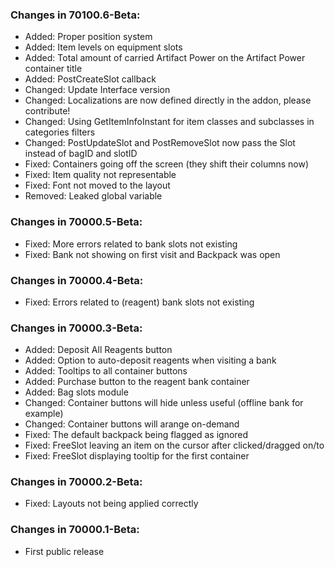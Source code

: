 ### Changes in 70100.6-Beta:

- Added: Proper position system
- Added: Item levels on equipment slots
- Added: Total amount of carried Artifact Power on the Artifact Power container title
- Added: PostCreateSlot callback
- Changed: Update Interface version
- Changed: Localizations are now defined directly in the addon, please contribute!
- Changed: Using GetItemInfoInstant for item classes and subclasses in categories filters
- Changed: PostUpdateSlot and PostRemoveSlot now pass the Slot instead of bagID and slotID
- Fixed: Containers going off the screen (they shift their columns now)
- Fixed: Item quality not representable
- Fixed: Font not moved to the layout
- Removed: Leaked global variable

### Changes in 70000.5-Beta:

- Fixed: More errors related to bank slots not existing
- Fixed: Bank not showing on first visit and Backpack was open

### Changes in 70000.4-Beta:

- Fixed: Errors related to (reagent) bank slots not existing

### Changes in 70000.3-Beta:

- Added: Deposit All Reagents button
- Added: Option to auto-deposit reagents when visiting a bank
- Added: Tooltips to all container buttons
- Added: Purchase button to the reagent bank container
- Added: Bag slots module
- Changed: Container buttons will hide unless useful (offline bank for example)
- Changed: Container buttons will arange on-demand
- Fixed: The default backpack being flagged as ignored
- Fixed: FreeSlot leaving an item on the cursor after clicked/dragged on/to
- Fixed: FreeSlot displaying tooltip for the first container

### Changes in 70000.2-Beta:

- Fixed: Layouts not being applied correctly

### Changes in 70000.1-Beta:

- First public release
